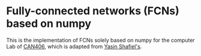 # Fully-connected networks (FCNs) based on numpy
This is the implementation of FCNs solely based on numpy for the computer Lab of [CAN406](https://kyeongsoo.github.io/#orgdaf0435), which is adapted from [Yasin Shafiel's](https://medium.com/@YasinShafiei/making-a-neural-network-fully-connected-layer-from-scratch-only-numpy-49bd7958b6f3). <br>
